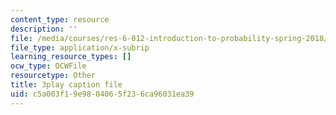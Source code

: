 ```yaml
---
content_type: resource
description: ''
file: /media/courses/res-6-012-introduction-to-probability-spring-2018/c5a003f19e9804065f236ca96031ea39_4CkWjk40TBY.srt
file_type: application/x-subrip
learning_resource_types: []
ocw_type: OCWFile
resourcetype: Other
title: 3play caption file
uid: c5a003f1-9e98-0406-5f23-6ca96031ea39
---
```

